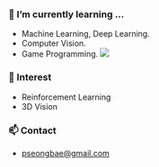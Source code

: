 ### 🌱 I’m currently learning ...
- Machine Learning, Deep Learning.
- Computer Vision.
- Game Programming. <img src="https://img.shields.io/badge/Unity-000000?style=flat-square&logo=Unity&logoColor=white"/>

### 🔭 Interest
- Reinforcement Learning
- 3D Vision

### 📫 Contact
- pseongbae@gmail.com

<!--
**seongbae15/seongbae15** is a ✨ _special_ ✨ repository because its `README.md` (this file) appears on your GitHub profile.

Here are some ideas to get you started:

- 🔭 I’m currently working on ...
- 🌱 I’m currently learning ...
- 👯 I’m looking to collaborate on ...
- 🤔 I’m looking for help with ...
- 💬 Ask me about ...
- 📫 How to reach me: ...
- 😄 Pronouns: ...
- ⚡ Fun fact: ...
-->
